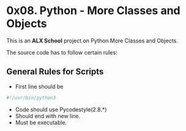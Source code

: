 # 0x08. Python - More Classes and Objects

This is an **ALX School**  project on Python More Classes and Objects.

The source code has to follow certain rules:

## General Rules for Scripts
 * First line should be
```python
#!/usr/bin/python3
```
 * Code should use Pycodestyle(2.8.*)
 * Should end with new line.
 * Must be executable.
